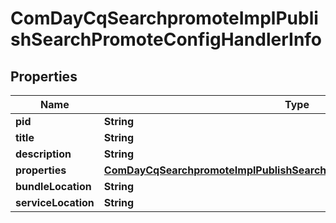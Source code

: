 
# ComDayCqSearchpromoteImplPublishSearchPromoteConfigHandlerInfo

## Properties
Name | Type | Description | Notes
------------ | ------------- | ------------- | -------------
**pid** | **String** |  |  [optional]
**title** | **String** |  |  [optional]
**description** | **String** |  |  [optional]
**properties** | [**ComDayCqSearchpromoteImplPublishSearchPromoteConfigHandlerProperties**](ComDayCqSearchpromoteImplPublishSearchPromoteConfigHandlerProperties.md) |  |  [optional]
**bundleLocation** | **String** |  |  [optional]
**serviceLocation** | **String** |  |  [optional]



